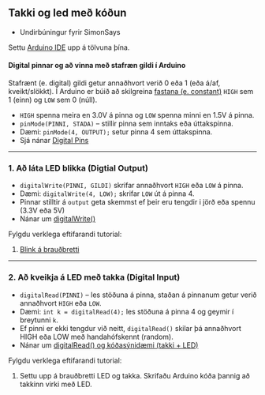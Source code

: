 ## Takki og led með kóðun
- Undirbúningur fyrir SimonSays

Settu [Arduino IDE](https://github.com/VESM1VS/Efni/blob/main/Kennsluefni/arduino_uppsetning.md) upp á tölvuna þína.


#### Digital pinnar og að vinna með stafræn gildi í Arduino
Stafrænt (e. digital) gildi getur annaðhvort verið 0 eða 1 (eða á/af, kveikt/slökkt). Í Arduino er búið að skilgreina [fastana (e. constant)](https://www.arduino.cc/reference/en/language/variables/constants/constants/) ```HIGH``` sem 1 (einn) og ```LOW``` sem 0 (núll). 
- `HIGH` spenna meira en 3.0V á pinna og `LOW` spenna minni en 1.5V á pinna.
- ```pinMode(PINNI, STADA)``` – stillir pinna sem inntaks eða úttakspinna. 
- Dæmi: ```pinMode(4, OUTPUT);``` setur pinna 4 sem úttakspinna. 
- Sjá nánar [Digital Pins](https://www.arduino.cc/en/Tutorial/Foundations/DigitalPins)

---

### 1. Að láta LED blikka (Digtial Output)
- ```digitalWrite(PINNI, GILDI)```  skrifar annaðhvort ```HIGH``` eða ```LOW``` á pinna. 
- Dæmi: ```digitalWrite(4, LOW);``` skrifar ```LOW``` út á pinna 4. 
- Pinnar stilltir á `output` geta skemmst ef þeir eru tengdir i jörð eða spennu (3.3V eða 5V)
- Nánar um [digitalWrite()](https://www.arduino.cc/reference/en/language/functions/digital-io/digitalwrite/)

Fylgdu verklega eftifarandi tutorial:
1. [Blink á brauðbretti](https://learn.adafruit.com/adafruit-arduino-lesson-2-leds/blinking-the-led)

<!-- 1. [Blink (Halló heimur) með innbyggðu led](https://learn.adafruit.com/ladyadas-learn-arduino-lesson-number-1/upload-your-first-sketch) -->

---

### 2. Að kveikja á LED með takka (Digital Input) 
- ```digitalRead(PINNI)``` – les stöðuna á pinna, staðan á pinnanum getur verið annaðhvort ```HIGH``` eða ```LOW```. 
- Dæmi: ```int k = digitalRead(4);``` les stöðuna á pinna 4 og geymir í breytunni ```k```.
- Ef pinni er ekki tengdur við neitt, `digitalRead()`  skilar þá annaðhvort HIGH eða LOW með handahófskennt (random).
- Nánar um [digitalRead() og kóðasýnidæmi (takki + LED)](https://www.arduino.cc/reference/en/language/functions/digital-io/digitalread/)

Fylgdu verklega eftifarandi tutorial:
1. Settu upp á brauðbretti LED og takka. Skrifaðu Arduino kóða þannig að takkinn virki með LED.


